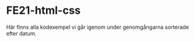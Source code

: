 # FE21-html-css

Här finns alla kodexempel vi går igenom under genomgångarna sorterade efter datum. 

